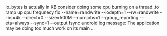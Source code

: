io_bytes is actually in KB
consider doing some cpu burning on a thread..to ramp up cpu frequnecy
fio --name=randwrite --iodepth=1 --rw=randwrite --bs=4k --direct=0 --size=500M --numjobs=1 --group_reporting --eta=always --sync=1 --output fsync
android log message: The application may be doing too much work on its main ...
